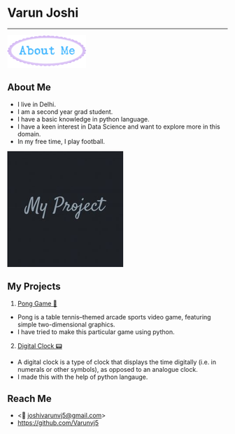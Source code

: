 # Varun Joshi 
---
![](/images/aboutme.png)
## About Me

- I live in Delhi.
- I am a second year grad student.
- I have a basic knowledge in python language.
- I have a keen interest in Data Science and want to explore more in this domain.
- In my free time, I play football.

![](/images/myproject.jpg)
## My Projects

1. [Pong Game 🏓](https://github.com/Varunvj5/ping-pong-game)

- Pong is a table tennis–themed arcade sports video game, featuring simple two-dimensional graphics.
- I have tried to make this particular game using python.

2. [Digital Clock 📟](https://github.com/Varunvj5/Digital_Clock)

- A digital clock is a type of clock that displays the time digitally (i.e. in numerals or other symbols), as opposed to an analogue clock. 
- I made this with the help of python langauge.

## Reach Me
- <📧 joshivarunvj5@gmail.com>
- <https://github.com/Varunvj5>

